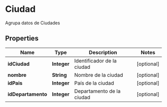 

# Ciudad

Agrupa datos de Ciudades
## Properties

Name | Type | Description | Notes
------------ | ------------- | ------------- | -------------
**idCiudad** | **Integer** | Identificador de la ciudad |  [optional]
**nombre** | **String** | Nombre de la ciudad |  [optional]
**idPais** | **Integer** | País de la ciudad |  [optional]
**idDepartamento** | **Integer** | Departamento de la ciudad |  [optional]



